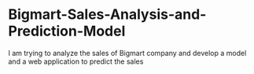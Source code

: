 # Bigmart-Sales-Analysis-and-Prediction-Model
I am trying to analyze the sales of Bigmart company and develop a model and a web application to predict the sales
